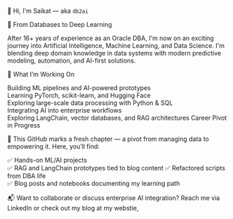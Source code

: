 👋 Hi, I'm Saikat — aka `db2ai`

🎯 From Databases to Deep Learning

After 16+ years of experience as an Oracle DBA, I'm now on an exciting journey into Artificial Intelligence, Machine Learning, and Data Science. I'm blending deep domain knowledge in data systems with modern predictive modeling, automation, and AI-first solutions.

🧠 What I’m Working On

Building ML pipelines and AI-powered prototypes  
Learning PyTorch, scikit-learn, and Hugging Face  
Exploring large-scale data processing with Python & SQL  
Integrating AI into enterprise workflows  
Exploring LangChain, vector databases, and RAG architectures
Career Pivot in Progress

📂 This GitHub marks a fresh chapter — a pivot from managing data to empowering it. Here, you’ll find:

✅ Hands-on ML/AI projects  
✅ RAG and LangChain prototypes tied to blog content
✅ Refactored scripts from DBA life  
✅ Blog posts and notebooks documenting my learning path

📬 Want to collaborate or discuss enterprise AI integration? Reach me via LinkedIn or check out my blog at my webstie,



